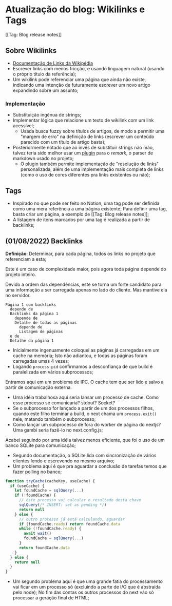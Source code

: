 # Atualização do blog: Wikilinks e Tags

[[Tag: Blog release notes]]

## Sobre Wikilinks

  - [Documentação de Links da Wikipédia](https://en.wikipedia.org/wiki/Help:Link)
  - Escrever links com menos fricção, e usando linguagem natural (usando o próprio título da referência);
  - Um wikilink pode referenciar uma página que ainda não existe, indicando uma intenção de futuramente escrever um novo artigo expandindo sobre um assunto;

### Implementação
 
  - Substituição ingênua de strings;
  - Implementar lógica que relacione um texto de wikilink com um link acessível;
    - Usada busca fuzzy sobre títulos de artigos, de modo a permitir uma "margem de erro" na definição de links (escrever um conteúdo parecido com um título de artigo basta);
  - Posteriormente notado que ao invés de substituir strings não mão, talvez teria sido melhor usar um [plugin](https://github.com/landakram/remark-wiki-link) para o _remark_, o parser de markdown usado no projeto;
    - O plugin também permite implementação de "resolução de links" personalizada, além de uma implementação mais completa de links (como o uso de cores diferentes pra links existentes ou não);


## Tags

  - Inspirado no que pode ser feito no Notion, uma tag pode ser definida como uma mera referência a uma página existente; Para definir uma tag, basta criar um página, a exemplo de [[Tag: Blog release notes]];
  - A listagem de itens marcados por uma tag é realizada a partir de backlinks;


## (01/08/2022) Backlinks

**Definição**: Determinar, para cada página, todos os links no projeto que referenciam a esta;

Este é um caso de complexidade maior, pois agora toda página depende do projeto inteiro.

Devido a ordem das dependências, este se torna um forte candidato para uma informação a ser carregada apenas no lado do cliente. Mas mantive ela no servidor.

```
Página 1 com backlinks
  depende de
  Backlinks da página 1
    depende de
    Detalhe de todas as páginas
      depende de
      Listagem de páginas
  e de
  Detalhe da página 1
```

  - Inicialmente ingenuamente coloquei as páginas já carregadas em um cache na memória; Isto não adiantou, e todas as páginas foram carregadas umas 4 vezes;
  - Logando `process.pid` confirmamos a desconfiança de que build é paralelizada em vários subprocessos;

Entramos aqui em um problema de IPC. O cache tem que ser lido e salvo a partir de comunicação externa.

  - Uma idéia trabalhosa aqui seria lansar um processo de cache. Como esse processo se comunicaria? stdout? Socket?
  - Se o subprocesso for lançado a partir de um dos processos filhos, quando este filho terminar a build, o next chama um `process.exit()` nele, matando também o subprocesso;
  - Como lançar um subprocesso de fora do worker de página do nextjs? Uma gambi seria fazê-lo no next.config.js;

Acabei seguindo por uma idéia talvez menos eficiente, que foi o uso de um banco SQLite para comunicação;

  - Segundo documentação, o SQLite lida com sincronização de vários clientes lendo e escrevendo no mesmo arquivo;
  - Um problema aqui é que pra aguardar a conclusão de tarefas temos que fazer polling no banco;

```ts
function tryCache(cacheKey, useCache) {
  if (useCache) {
    let foundCache = sqlQuery(...)
    if (!foundCache) {
      // este processo vai calcular o resultado desta chave
      sqlQuery(/* INSERT: set as pending */)
      return null
    } else {
      // outro processo já está calculando, aguardar
      if (foundCache.ready) return foundCache.data
      while (!foundCache.ready) {
        await wait()
        foundCache = sqlQuery(...)
      }
      return foundCache.data
    }
  } else {
    return null
  }
}
```

  - Um segundo problema aqui é que uma grande fatia do processamento vai ficar em um processo só (excluindo a parte de I/O que é abstraída pelo node); No fim das contas os outros processos do next vão só processar a geração final de HTML;